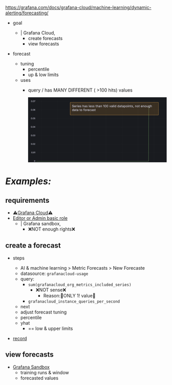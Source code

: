https://grafana.com/docs/grafana-cloud/machine-learning/dynamic-alerting/forecasting/

* goal
  * | Grafana Cloud,
    * create forecasts
    * view forecasts 

* forecast
  * tuning
    * percentile
    * up & low limits
  * uses
    * query / has MANY DIFFERENT ( >100 hits) values

      ![](static/grafanaAIForecastRequirement.png)

# _Examples:_
## requirements
* ⚠️[Grafana Cloud](https://play.grafana.org/a/grafana-ml-app/metric-forecast/3d95ad72-efe3-446a-8e99-e43854e213d4)⚠️
* [Editor or Admin basic role](https://grafana.com/docs/grafana/latest/administration/roles-and-permissions/)
  * | Grafana sandbox,
    * ❌NOT enough rights❌
## create a forecast
* steps
  * AI & machine learning > Metric Forecasts > New Forecaste
  * datasource: `grafanacloud-usage`
  * query: 
    * `sum(grafanacloud_org_metrics_included_series)`
      * ❌NOT sense❌
        * Reason:🧠ONLY 1! value🧠
    * `grafanacloud_instance_queries_per_second`
  * next
  * adjust forecast tuning
  * percentile
  * yhat
    * == low & upper limits

* [record](static/forecasting-create.mp4)

## view forecasts
* [Grafana Sandbox](https://play.grafana.org/a/grafana-ml-app/metric-forecast)
  * training runs & window
  * forecasted values
